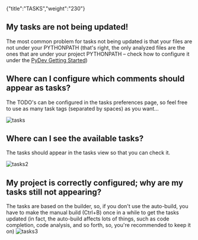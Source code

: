 {"title":"TASKS","weight":"230"}

## My tasks are not being updated!

The most common problem for tasks not being updated is that your files are not under your PYTHONPATH (that's right, the only analyzed files are the ones that are under your project PYTHONPATH – check how to configure it under the [PyDev Getting Started](/docs/appc/Axway_Appcelerator_Studio/Axway_Appcelerator_Studio_Guide/Web_Development/Python_Development/PyDev_Getting_Started/))

## Where can I configure which comments should appear as tasks?

The TODO's can be configured in the tasks preferences page, so feel free to use as many task tags (separated by spaces) as you want...

![tasks](/Images/appc/pydev.org/images/tasks/tasks.png)

## Where can I see the available tasks?

The tasks should appear in the tasks view so that you can check it.

![tasks2](/Images/appc/pydev.org/images/tasks/tasks2.png)

## My project is correctly configured; why are my tasks still not appearing?

The tasks are based on the builder, so, if you don't use the auto-build, you have to make the manual build (Ctrl+B) once in a while to get the tasks updated (in fact, the auto-build affects lots of things, such as code completion, code analysis, and so forth, so, you're recommended to keep it on)
![tasks3](/Images/appc/pydev.org/images/tasks/tasks3.png)
